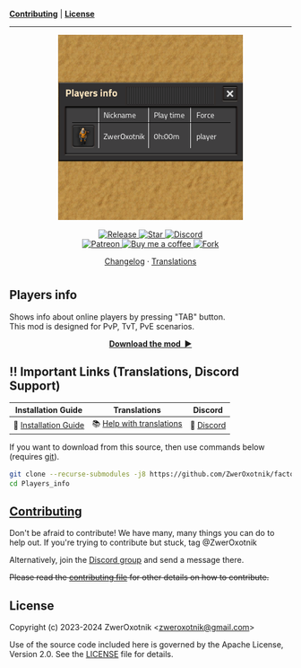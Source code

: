 **[Contributing](#contributing)** |
**[License](#license)**

---

<p align="center">
  <img
    src="thumbnail.png"
    alt="Easy API"
  />
</p>

<p align="center">
  <a href="https://github.com/ZwerOxotnik/factorio-Players_info/tags">
    <img src="https://img.shields.io/github/tag/ZwerOxotnik/factorio-Players_info.svg?label=Release&color=FF5500" alt="Release">
  </a>
  <a href="https://github.com/ZwerOxotnik/factorio-Players_info/stargazers">
    <img src="https://img.shields.io/github/stars/ZwerOxotnik/factorio-Players_info.svg?label=Stars&color=F08125" alt="Star">
  </a>
  <a href="https://discord.gg/YyJVUCa">
    <img src="https://discordapp.com/api/guilds/480103519769067542/widget.png?style=shield" alt="Discord">
  <br/>
  <a href="https://www.patreon.com/ZwerOxotnik">
    <img src="https://ionicabizau.github.io/badges/patreon.svg" alt="Patreon">
  <a href="https://ko-fi.com/zweroxotnik">
    <img src="https://www.buymeacoffee.com/assets/img/guidelines/download-assets-sm-2.svg" height="20" alt="Buy me a coffee">
  <a href="http://github.com/ZwerOxotnik/factorio-Players_info/fork">
    <img src="https://img.shields.io/github/forks/ZwerOxotnik/factorio-Players_info.svg?label=Forks&color=7889DD" alt="Fork">
  </a>
</p>

<p align="center">
  <a href="changelog.txt">Changelog</a>
  ·
  <a href="https://crowdin.com/project/factorio-mods-localization">Translations</a>
</p>

<h1></h1>

<!-- Put your "fancy" image/video here -->
<!-- <img
  src=""
  align="right"
/> -->

Players info
------------

Shows info about online players by pressing "TAB" button.\
This mod is designed for PvP, TvT, PvE scenarios.

<p align="center">
  <a href="https://mods.factorio.com/mod/Players_info/downloads"><strong>Download the mod&nbsp;&nbsp;▶</strong></a>
</p>

‼️ Important Links (Translations, Discord Support)
---------------------------------------------------------------

| Installation Guide | Translations | Discord |
| ------------------ | ------------ | ------- |
| 📖 [Installation Guide](https://wiki.factorio.com/index.php?title=Installing_Mods) | 📚 [Help with translations](https://crowdin.com/project/factorio-mods-localization) | 🦜 [Discord][discord] |

If you want to download from this source, then use commands below (requires [git][git]).

```bash
git clone --recurse-submodules -j8 https://github.com/ZwerOxotnik/factorio-Players_info Players_info
cd Players_info
```

[Contributing](/CONTRIBUTING.md)
--------------------------------

Don't be afraid to contribute! We have many, many things you can do to help out. If you're trying to contribute but stuck, tag @ZwerOxotnik

Alternatively, join the [Discord group][Discord] and send a message there.

~~Please read the [contributing file](/CONTRIBUTING.md) for other details on how to contribute.~~

License
-------

Copyright (c) 2023-2024 ZwerOxotnik \<zweroxotnik@gmail.com\>

Use of the source code included here is governed by the Apache License, Version 2.0. See the [LICENSE](/LICENSE) file for details.

[discord]: https://discord.gg/YyJVUCa
[GitHub-page]: https://zweroxotnik.github.io/Players_info/
[git]: https://git-scm.com/downloads
